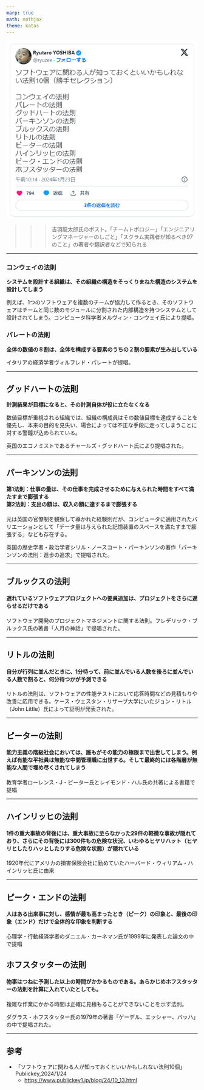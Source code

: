 ```yaml
---
marp: true
math: mathjax
theme: katas
---
```

<!-- 
size: 16:9
paginate: true
-->
<!-- header: 勉強会# ― エンジニアとしての解像度を高めるための勉強会-->

![center 70%](assets/12-xpost.png)

>>> 吉羽龍太郎氏のポスト。「チームトポロジー」「エンジニアリングマネージャーのしごと」「スクラム実践者が知るべき97のこと」の著者や翻訳者などで知られる

---

### コンウェイの法則

**システムを設計する組織は、その組織の構造をそっくりまねた構造のシステムを設計してしまう**

例えば、1つのソフトウェアを複数のチームが協力して作るとき、そのソフトウェアはチームと同じ数のモジュールに分割された内部構造を持つシステムとして設計されてしまう。コンピュータ科学者メルヴィン・コンウェイ氏により提唱。

### パレートの法則

**全体の数値の８割は、全体を構成する要素のうちの２割の要素が生み出している**

イタリアの経済学者ヴィルフレド・パレートが提唱。

---

## グッドハートの法則
**計測結果が目標になると、その計測自体が役に立たなくなる**

数値目標が重視される組織では、組織の構成員はその数値目標を達成することを優先し、本来の目的を見失い、場合によっては不正な手段に走ってしまうことに対する警鐘が込められている。

英国のエコノミストであるチャールズ・グッドハート氏により提唱された。

---

## パーキンソンの法則
#### 第1法則：仕事の量は、その仕事を完成させるために与えられた時間をすべて満たすまで膨張する<br>第2法則：支出の額は、収入の額に達するまで膨張する

元は英国の官僚制を観察して導かれた経験則だが、コンピュータに適用されたバリエーションとして「データ量は与えられた記憶装置のスペースを満たすまで膨張する」なども存在する。

英国の歴史学者・政治学者シリル・ノースコート・パーキンソンの著作「パーキンソンの法則：進歩の追求」で提唱された。

---

## ブルックスの法則
#### 遅れているソフトウェアプロジェクトへの要員追加は、プロジェクトをさらに遅らせるだけである

ソフトウェア開発のプロジェクトマネジメントに関する法則。フレデリック・ブルックス氏の著書「人月の神話」で提唱された。

---

## リトルの法則
#### 自分が行列に並んだときに、1分待って、前に並んでいる人数を後ろに並んでいる人数で割ると、何分待つかが予測できる

リトルの法則は、ソフトウェアの性能テストにおいて応答時間などの見積もりや改善に応用できる。ケース・ウェスタン・リザーブ大学にいたジョン・リトル（John Little）氏によって証明が発表された。

---

## ピーターの法則
#### 能力主義の階級社会においては、誰もがその能力の極限まで出世してしまう。例えば有能な平社員は無能な中間管理職に出世する。そして最終的には各階層が無能な人間で埋め尽くされてしまう

教育学者ローレンス・J・ピーター氏とレイモンド・ハル氏の共著による書籍で提唱

---

## ハインリッヒの法則
#### 1件の重大事故の背後には、重大事故に至らなかった29件の軽微な事故が隠れており、さらにその背後には300件もの危険な状況、いわゆるヒヤリハット（ヒヤリとしたりハッとしたりする危険な状態）が隠れている

1920年代にアメリカの損害保険会社に勤めていたハーバード・ウィリアム・ハインリッヒ氏に由来

---

## ピーク・エンドの法則
#### 人はある出来事に対し、感情が最も高まったとき（ピーク）の印象と、最後の印象（エンド）だけで全体的な印象を判断する

心理学・行動経済学者のダニエル・カーネマン氏が1999年に発表した論文の中で提唱

## ホフスタッターの法則
#### 物事はつねに予測した以上の時間がかかるものである。あらかじめホフスタッターの法則を計算に入れていたとしても。

複雑な作業にかかる時間は正確に見積もることができないことを示す法則。

ダグラス・ホフスタッター氏の1979年の著書「ゲーデル、エッシャー、バッハ」の中で提唱された。

---

## 参考

* 「ソフトウェアに関わる人が知っておくといいかもしれない法則10個」Publickey,2024/1/24
    * https://www.publickey1.jp/blog/24/10_13.html